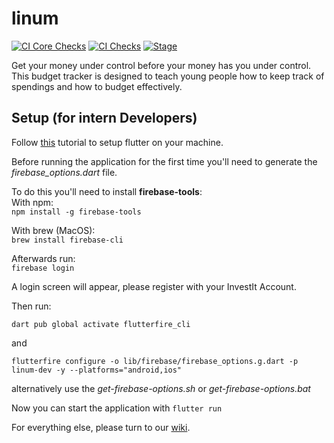 # linum

[![CI Core Checks](https://github.com/invest-it/linum/actions/workflows/ci-core.yaml/badge.svg)](https://github.com/invest-it/linum/actions/workflows/ci-core.yaml)
[![CI Checks](https://github.com/invest-it/linum/actions/workflows/ci-ext.yaml/badge.svg)](https://github.com/invest-it/linum/actions/workflows/ci-ext.yaml)
[![Stage](https://github.com/invest-it/linum/actions/workflows/cd-staging.yaml/badge.svg?branch=development)](https://github.com/invest-it/linum/actions/workflows/cd-staging.yaml)

Get your money under control before your money has you under control.
This budget tracker is designed to teach young people how to keep track of spendings and how to budget effectively.

## Setup (for intern Developers)

Follow
[this](https://docs.flutter.dev/get-started/install)
tutorial to setup flutter on your machine.

Before running the application for the first time you'll need to generate the *firebase_options.dart* file.

To do this you'll need to install **firebase-tools**: <br>
With npm: <br> `npm install -g firebase-tools`

With brew (MacOS): <br> `brew install firebase-cli`

Afterwards run: <br>
`firebase login` <br>

A login screen will appear, please register with your InvestIt Account. <br>

Then run: <br>
```shell
dart pub global activate flutterfire_cli
``` 
and <br>
```shell
flutterfire configure -o lib/firebase/firebase_options.g.dart -p linum-dev -y --platforms="android,ios"
```
alternatively use the _get-firebase-options.sh_ or _get-firebase-options.bat_

Now you can start the application with `flutter run`

For everything else, please turn to our [wiki](https://github.com/invest-it/linum/wiki).
